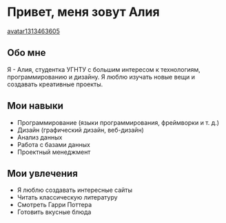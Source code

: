# Привет, меня зовут Алия

[avatar1313463605](https://github.com/AliyaDil/Aliya/assets/162280491/9618594e-f57d-421b-9ce6-dfd2d511ad8b)


## Обо мне
Я - Алия, студентка УГНТУ с большим интересом к технологиям, программированию и дизайну. Я люблю изучать новые вещи и создавать креативные проекты.

## Мои навыки
- Программирование (языки программирования, фреймворки и т. д.)
- Дизайн (графический дизайн, веб-дизайн)
- Анализ данных
- Работа с базами данных
- Проектный менеджмент

## Мои увлечения
- Я люблю создавать интересные сайты
- Читать классическую литературу
- Смотреть Гарри Поттера
- Готовить вкусные блюда
